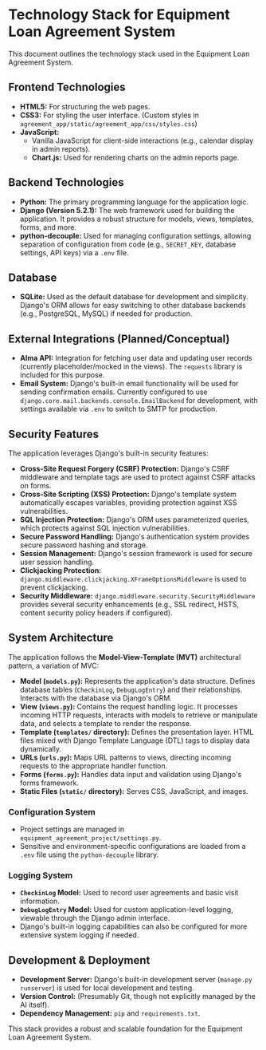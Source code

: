 # Technology Stack for Equipment Loan Agreement System

This document outlines the technology stack used in the Equipment Loan Agreement System.

## Frontend Technologies

*   **HTML5:** For structuring the web pages.
*   **CSS3:** For styling the user interface. (Custom styles in `agreement_app/static/agreement_app/css/styles.css`)
*   **JavaScript:**
    *   Vanilla JavaScript for client-side interactions (e.g., calendar display in admin reports).
    *   **Chart.js:** Used for rendering charts on the admin reports page.

## Backend Technologies

*   **Python:** The primary programming language for the application logic.
*   **Django (Version 5.2.1):** The web framework used for building the application. It provides a robust structure for models, views, templates, forms, and more.
*   **python-decouple:** Used for managing configuration settings, allowing separation of configuration from code (e.g., `SECRET_KEY`, database settings, API keys) via a `.env` file.

## Database

*   **SQLite:** Used as the default database for development and simplicity. Django's ORM allows for easy switching to other database backends (e.g., PostgreSQL, MySQL) if needed for production.

## External Integrations (Planned/Conceptual)

*   **Alma API:** Integration for fetching user data and updating user records (currently placeholder/mocked in the views). The `requests` library is included for this purpose.
*   **Email System:** Django's built-in email functionality will be used for sending confirmation emails. Currently configured to use `django.core.mail.backends.console.EmailBackend` for development, with settings available via `.env` to switch to SMTP for production.

## Security Features

The application leverages Django's built-in security features:

*   **Cross-Site Request Forgery (CSRF) Protection:** Django's CSRF middleware and template tags are used to protect against CSRF attacks on forms.
*   **Cross-Site Scripting (XSS) Protection:** Django's template system automatically escapes variables, providing protection against XSS vulnerabilities.
*   **SQL Injection Protection:** Django's ORM uses parameterized queries, which protects against SQL injection vulnerabilities.
*   **Secure Password Handling:** Django's authentication system provides secure password hashing and storage.
*   **Session Management:** Django's session framework is used for secure user session handling.
*   **Clickjacking Protection:** `django.middleware.clickjacking.XFrameOptionsMiddleware` is used to prevent clickjacking.
*   **Security Middleware:** `django.middleware.security.SecurityMiddleware` provides several security enhancements (e.g., SSL redirect, HSTS, content security policy headers if configured).

## System Architecture

The application follows the **Model-View-Template (MVT)** architectural pattern, a variation of MVC:

*   **Model (`models.py`):** Represents the application's data structure. Defines database tables (`CheckinLog`, `DebugLogEntry`) and their relationships. Interacts with the database via Django's ORM.
*   **View (`views.py`):** Contains the request handling logic. It processes incoming HTTP requests, interacts with models to retrieve or manipulate data, and selects a template to render the response.
*   **Template (`templates/` directory):** Defines the presentation layer. HTML files mixed with Django Template Language (DTL) tags to display data dynamically.
*   **URLs (`urls.py`):** Maps URL patterns to views, directing incoming requests to the appropriate handler function.
*   **Forms (`forms.py`):** Handles data input and validation using Django's forms framework.
*   **Static Files (`static/` directory):** Serves CSS, JavaScript, and images.

### Configuration System
*   Project settings are managed in `equipment_agreement_project/settings.py`.
*   Sensitive and environment-specific configurations are loaded from a `.env` file using the `python-decouple` library.

### Logging System
*   **`CheckinLog` Model:** Used to record user agreements and basic visit information.
*   **`DebugLogEntry` Model:** Used for custom application-level logging, viewable through the Django admin interface.
*   Django's built-in logging capabilities can also be configured for more extensive system logging if needed.

## Development & Deployment
*   **Development Server:** Django's built-in development server (`manage.py runserver`) is used for local development and testing.
*   **Version Control:** (Presumably Git, though not explicitly managed by the AI itself).
*   **Dependency Management:** `pip` and `requirements.txt`.

This stack provides a robust and scalable foundation for the Equipment Loan Agreement System.

